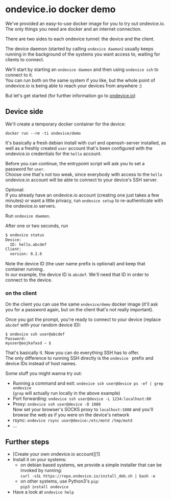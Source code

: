 ondevice.io docker demo
=======================

We've provided an easy-to-use docker image for you to try out ondevice.io.  
The only things you need are docker and an internet connection.

There are two sides to each ondevice tunnel: the device and the client.

The device daemon (started by calling `ondevice daemon`) usually keeps running
in the background of the systems you want access to, waiting for clients to
connect.

We'll start by starting an `ondevice daemon` and then using `ondevice ssh` to
connect to it.  
You can run both on the same system if you like, but the whole point of ondevice.io
is being able to reach your devices from anywhere :)


But let's get started (for further information go to [ondevice.io][0])

## Device side

We'll create a temporary docker container for the device:

    docker run --rm -ti ondevice/demo

It's basically a fresh debian install with curl and openssh-server installed,
as well as a freshly created `user` account that's been configured with the
ondevice.io credentials for the `hello` account.

Before you can continue, the entrypoint script will ask you to set a password for
`user`.  
Choose one that's not too weak, since everybody with access to the `hello` ondevice.io
account will be able to connect to your device's SSH server.

Optional:  
If you already have an ondevice.io account (creating one just takes a few minutes)
or want a little privacy, run `ondevice setup` to re-authenticate with the ondevice.io
servers.

Run `ondevice daemon`.

After one or two seconds, run

```bash
$ ondevice status
Device:
  ID: hello.abcdef
Client:
  version: 0.2.6
```

Note the device ID (the user name prefix is optional) and keep that container running.  
In our example, the device ID is `abcdef`. We'll need that ID in order to connect to the device.

### on the client

On the client you can use the same `ondevice/demo` docker image (it'll ask you for a password again,
but on the client that's not really important).

Once you got the prompt, you're ready to connect to your device (replace `abcdef` with your random device ID):

    $ ondevice ssh user@abcdef
    Password:
    myuser@aojkafasd ~ $ 

That's basically it. Now you can do everything SSH has to offer.  
The only difference to running SSH directly is the `ondevice ` prefix and device IDs instead of host names.

Some stuff you might wanna try out:

- Running a command and exit: `ondevice ssh user@device ps -ef | grep ondevice`  
  (`grep` will actually run locally in the above example)
- Port forwarding: `ondevice ssh user@device -L 1234:localhost:80`
- Proxy: `ondevice ssh user@device -D 1080`  
  Now set your browser's SOCKS proxy to `localhost:1080` and you'll browse the web as if you were on the device's network
- rsync: `ondevice rsync user@device:/etc/motd /tmp/motd`
- ...


Further steps
-------------

- [Create your own ondevice.io account][1]
- Install it on your systems:
  - on debian based systems, we provide a simple installer that can be invoked by running:  
    `curl -sSL https://repo.ondevice.io/install_deb.sh | bash -e`
  - on other systems, use Python3's `pip`:  
    `pip3 install ondevice`
- Have a look at `ondevice help`


[0]: https://ondevice.io/
